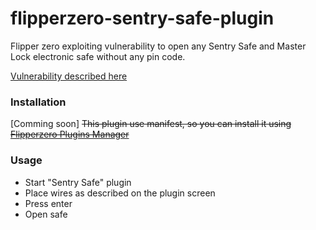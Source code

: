 # flipperzero-sentry-safe-plugin

Flipper zero exploiting vulnerability to open any Sentry Safe and Master Lock electronic safe without any pin code.

[Vulnerability described here](https://github.com/H4ckd4ddy/bypass-sentry-safe)

### Installation

[Comming soon]
~~This plugin use manifest, so you can install it using [Flipperzero Plugins Manager](https://github.com/H4ckd4ddy/flipperzero-plugins-manager)~~

### Usage

- Start "Sentry Safe" plugin
- Place wires as described on the plugin screen
- Press enter
- Open safe
